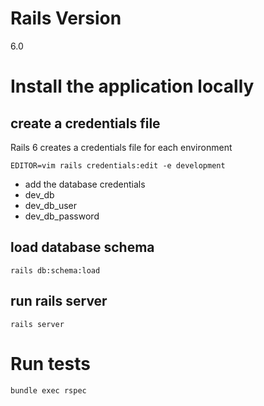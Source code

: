 # Rails Version
6.0

# Install the application locally

## create a credentials file

Rails 6 creates a credentials file for each environment

`EDITOR=vim rails credentials:edit -e development`

- add the database credentials
 - dev_db
 - dev_db_user
 - dev_db_password

## load database schema

`rails db:schema:load`

## run rails server

`rails server`

# Run tests

`bundle exec rspec`


